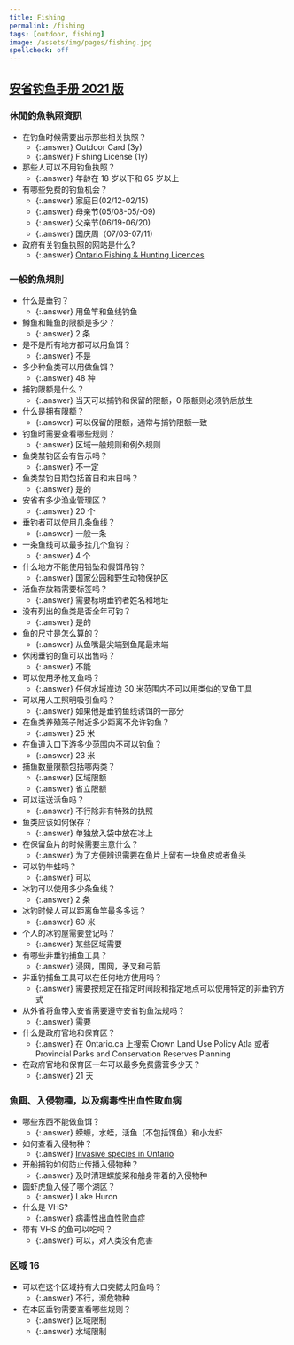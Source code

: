 ```yaml
---
title: Fishing
permalink: /fishing
tags: [outdoor, fishing]
image: /assets/img/pages/fishing.jpg
spellcheck: off
---
```


## [安省钓鱼手册 2021 版](https://www.ontario.ca/document/ontario-fishing-regulations-summary-chinese)

### 休閒釣魚執照資訊

- 在钓鱼时候需要出示那些相关执照？
  - {:.answer} Outdoor Card (3y)
  - {:.answer} Fishing License (1y)
- 那些人可以不用钓鱼执照？
  - {:.answer} 年龄在 18 岁以下和 65 岁以上
- 有哪些免费的钓鱼机会？
  - {:.answer} 家庭日(02/12-02/15)
  - {:.answer} 母亲节(05/08-05/-09)
  - {:.answer} 父亲节(06/19-06/20)
  - {:.answer} 国庆周（07/03-07/11)
- 政府有关钓鱼执照的网站是什么?
  - {:.answer} [Ontario Fishing & Hunting Licences](https://huntandfishontario.com/)

### 一般釣魚規則

- 什么是垂钓？
  - {:.answer} 用鱼竿和鱼线钓鱼
- 鳟鱼和鲑鱼的限额是多少？
  - {:.answer} 2 条
- 是不是所有地方都可以用鱼饵？
  - {:.answer} 不是
- 多少种鱼类可以用做鱼饵？
  - {:.answer} 48 种
- 捕钓限额是什么？
  - {:.answer} 当天可以捕钓和保留的限额，0 限额则必须钓后放生
- 什么是拥有限额？
  - {:.answer} 可以保留的限额，通常与捕钓限额一致
- 钓鱼时需要查看哪些规则？
  - {:.answer} 区域一般规则和例外规则
- 鱼类禁钓区会有告示吗？
  - {:.answer} 不一定
- 鱼类禁钓日期包括首日和末日吗？
  - {:.answer} 是的
- 安省有多少渔业管理区？
  - {:.answer} 20 个
- 垂钓者可以使用几条鱼线？
  - {:.answer} 一般一条
- 一条鱼线可以最多挂几个鱼钩？
  - {:.answer} 4 个
- 什么地方不能使用铅坠和假饵吊钩？
  - {:.answer} 国家公园和野生动物保护区
- 活鱼存放箱需要标签吗？
  - {:.answer} 需要标明垂钓者姓名和地址
- 没有列出的鱼类是否全年可钓？
  - {:.answer} 是的
- 鱼的尺寸是怎么算的？
  - {:.answer} 从鱼嘴最尖端到鱼尾最末端
- 休闲垂钓的鱼可以出售吗？
  - {:.answer} 不能
- 可以使用矛枪叉鱼吗？
  - {:.answer} 任何水域岸边 30 米范围内不可以用类似的叉鱼工具
- 可以用人工照明吸引鱼吗？
  - {:.answer} 如果他是垂钓鱼线诱饵的一部分
- 在鱼类养殖笼子附近多少距离不允许钓鱼？
  - {:.answer} 25 米
- 在鱼道入口下游多少范围内不可以钓鱼？
  - {:.answer} 23 米
- 捕鱼数量限额包括哪两类？
  - {:.answer} 区域限额
  - {:.answer} 省立限额
- 可以运送活鱼吗？
  - {:.answer} 不行除非有特殊的执照
- 鱼类应该如何保存？
  - {:.answer} 单独放入袋中放在冰上
- 在保留鱼片的时候需要主意什么？
  - {:.answer} 为了方便辨识需要在鱼片上留有一块鱼皮或者鱼头
- 可以钓牛蛙吗？
  - {:.answer} 可以
- 冰钓可以使用多少条鱼线？
  - {:.answer} 2 条
- 冰钓时候人可以距离鱼竿最多多远？
  - {:.answer} 60 米
- 个人的冰钓屋需要登记吗？
  - {:.answer} 某些区域需要
- 有哪些非垂钓捕鱼工具？
  - {:.answer} 浸网，围网，矛叉和弓箭
- 非垂钓捕鱼工具可以在任何地方使用吗？
  - {:.answer} 需要按规定在指定时间段和指定地点可以使用特定的非垂钓方式
- 从外省将鱼带入安省需要遵守安省钓鱼法规吗？
  - {:.answer} 需要
- 什么是政府官地和保育区？
  - {:.answer} 在 Ontario.ca 上搜索 Crown Land Use Policy Atla 或者 Provincial Parks and Conservation Reserves Planning
- 在政府官地和保育区一年可以最多免费露营多少天？
  - {:.answer} 21 天

### 魚餌、入侵物種，以及病毒性出血性敗血病

- 哪些东西不能做鱼饵？
  - {:.answer} 蝾螈，水蛭，活鱼（不包括饵鱼）和小龙虾
- 如何查看入侵物种？
  - {:.answer} [Invasive species in Ontario](https://www.ontario.ca/page/invasive-species-ontario)
- 开船捕钓如何防止传播入侵物种？
  - {:.answer} 及时清理螺旋桨和船身带着的入侵物种
- 圆虾虎鱼入侵了哪个湖区？
  - {:.answer} Lake Huron
- 什么是 VHS?
  - {:.answer} 病毒性出血性败血症
- 带有 VHS 的鱼可以吃吗？
  - {:.answer} 可以，对人类没有危害

### 区域 16

- 可以在这个区域持有大口突鳃太阳鱼吗？
  - {:.answer} 不行，濒危物种
- 在本区垂钓需要查看哪些规则？
  - {:.answer} 区域限制
  - {:.answer} 水域限制
